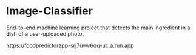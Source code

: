 # Image-Classifier
End-to-end machine learning project that detects the main ingredient in a dish of a user-uploaded photo.

https://foodpredictorapp-srj7uwv6qq-uc.a.run.app
